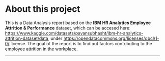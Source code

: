 # About this project

This is a Data Analysis report based on the **IBM HR Analytics Employee Attrition & Performance** dataset, which can be accesed here: https://www.kaggle.com/datasets/pavansubhasht/ibm-hr-analytics-attrition-dataset/data, under https://opendatacommons.org/licenses/dbcl/1-0/ license.
The goal of the report is to find out factors contributing to the employee attrition in the workplace.

---
